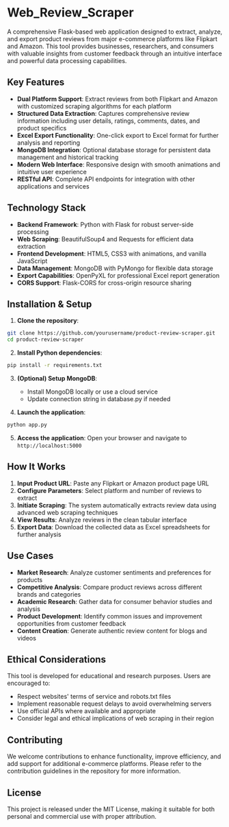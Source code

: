 # Web_Review_Scraper
A comprehensive Flask-based web application designed to extract, analyze, and export product reviews from major e-commerce platforms like Flipkart and Amazon. This tool provides businesses, researchers, and consumers with valuable insights from customer feedback through an intuitive interface and powerful data processing capabilities.
## Key Features

- **Dual Platform Support**: Extract reviews from both Flipkart and Amazon with customized scraping algorithms for each platform
- **Structured Data Extraction**: Captures comprehensive review information including user details, ratings, comments, dates, and product specifics
- **Excel Export Functionality**: One-click export to Excel format for further analysis and reporting
- **MongoDB Integration**: Optional database storage for persistent data management and historical tracking
- **Modern Web Interface**: Responsive design with smooth animations and intuitive user experience
- **RESTful API**: Complete API endpoints for integration with other applications and services

## Technology Stack

- **Backend Framework**: Python with Flask for robust server-side processing
- **Web Scraping**: BeautifulSoup4 and Requests for efficient data extraction
- **Frontend Development**: HTML5, CSS3 with animations, and vanilla JavaScript
- **Data Management**: MongoDB with PyMongo for flexible data storage
- **Export Capabilities**: OpenPyXL for professional Excel report generation
- **CORS Support**: Flask-CORS for cross-origin resource sharing

## Installation & Setup

1. **Clone the repository**:
```bash
git clone https://github.com/yourusername/product-review-scraper.git
cd product-review-scraper
```

2. **Install Python dependencies**:
```bash
pip install -r requirements.txt
```

3. **(Optional) Setup MongoDB**:
   - Install MongoDB locally or use a cloud service
   - Update connection string in database.py if needed

4. **Launch the application**:
```bash
python app.py
```

5. **Access the application**:
   Open your browser and navigate to `http://localhost:5000`

## How It Works

1. **Input Product URL**: Paste any Flipkart or Amazon product page URL
2. **Configure Parameters**: Select platform and number of reviews to extract
3. **Initiate Scraping**: The system automatically extracts review data using advanced web scraping techniques
4. **View Results**: Analyze reviews in the clean tabular interface
5. **Export Data**: Download the collected data as Excel spreadsheets for further analysis

## Use Cases

- **Market Research**: Analyze customer sentiments and preferences for products
- **Competitive Analysis**: Compare product reviews across different brands and categories
- **Academic Research**: Gather data for consumer behavior studies and analysis
- **Product Development**: Identify common issues and improvement opportunities from customer feedback
- **Content Creation**: Generate authentic review content for blogs and videos

## Ethical Considerations

This tool is developed for educational and research purposes. Users are encouraged to:
- Respect websites' terms of service and robots.txt files
- Implement reasonable request delays to avoid overwhelming servers
- Use official APIs where available and appropriate
- Consider legal and ethical implications of web scraping in their region

## Contributing

We welcome contributions to enhance functionality, improve efficiency, and add support for additional e-commerce platforms. Please refer to the contribution guidelines in the repository for more information.

## License

This project is released under the MIT License, making it suitable for both personal and commercial use with proper attribution.
